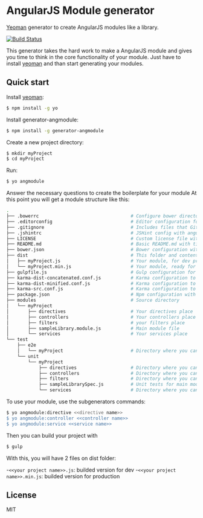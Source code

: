 # AngularJS Module generator

[Yeoman](http://yeoman.io) generator to create AngularJS modules like a library.

[![Build Status](https://travis-ci.org/InfinitePress/generator-angularjs-module.svg)](https://travis-ci.org/InfinitePress/generator-angularjs-module)

This generator takes the hard work to make a AngularJS module and gives you time to think in the core functionality of your module.
Just have to install [yeoman](http://yeoman.io) and than start generating your modules.


## Quick start

Install [yeoman](http://yeoman.io):

```sh
$ npm install -g yo
```

Install generator-angmodule:

```sh
$ npm install -g generator-angmodule
```

Create a new project directory:

```sh
$ mkdir myProject
$ cd myProject
```

Run:

```sh
$ yo angmodule
```
Answer the necessary questions to create the boilerplate for your module
At this point you will get a module structure like this:

```sh
.
├── .bowerrc                                  # Configure bower directory for development
├── .editorconfig                             # Editor configuration for code consistency
├── .gitignore                                # Includes files that Git should ignore
├── .jshintrc                                 # JSHint config with angular global support
├── LICENSE                                   # Custom license file with your name in it
├── README.md                                 # Basic README.md with title of your module
├── bower.json                                # Bower configuration with custom devDependencies and ignore files
├── dist                                      # This folder and contents is generated by running gulp
│   ├── myProject.js                          # Your module, for dev proposes
│   └── myProject.min.js                      # Your module, ready for production
├── gulpfile.js                               # Gulp configuration for build your module
├── karma-dist-concatenated.conf.js           # Karma configuration to run unit tests using myProject.js
├── karma-dist-minified.conf.js               # Karma configuration to run unit tests using myProject.min.js
├── karma-src.conf.js                         # Karma configuration to run unit tests using src/**/*.js
├── package.json                              # Npm configuration with necessary dependencies for development
├── modules                                   # Source directory
│   └── myProject
│       ├── directives                        # Your directives place
│       ├── controllers                       # Your controllers place
│       ├── filters                           # your filters place
│       ├── sampleLibrary.module.js           # Main module file
│       └── services                          # Your services place
└── test
    ├── e2e
    │   └── myProject                         # Directory where you can store E2E tests
    └── unit
        └── myProject
            ├── directives                    # Directory where you can store unit tests for directives
            ├── controllers                   # Directory where you can store unit tests for controllers
            ├── filters                       # Directory where you can store unit tests for filters
            ├── sampleLibrarySpec.js          # Unit tests for main module
            └── services                      # Directory where you can store unit tests for services
```

To use your module, use the subgenerators commands:
```sh
$ yo angmodule:directive <<directive name>>
$ yo angmodule:controller <<controller name>>
$ yo angmodule:service <<service name>>
```

Then you can build your project with

```sh
$ gulp
```
With this, you will have 2 files on dist folder:

-`<<your project name>>.js`: builded version for dev
-`<<your project name>>.min.js`: builded version for production

## License
MIT
